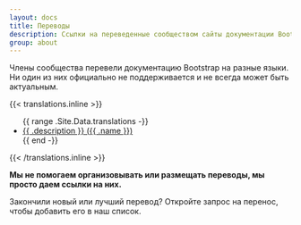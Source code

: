 ```yaml
---
layout: docs
title: Переводы
description: Ссылки на переведенные сообществом сайты документации Bootstrap.
group: about
---
```


Члены сообщества перевели документацию Bootstrap на разные языки. Ни один из них официально не поддерживается и не всегда может быть актуальным.

{{< translations.inline >}}
<ul>
{{ range .Site.Data.translations -}}
  <li><a href="{{ .url }}" hreflang="{{ .code }}">{{ .description }} ({{ .name }})</a></li>
{{ end -}}
</ul>
{{< /translations.inline >}}

**Мы не помогаем организовывать или размещать переводы, мы просто даем ссылки на них.**

Закончили новый или лучший перевод? Откройте запрос на перенос, чтобы добавить его в наш список.
